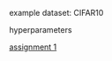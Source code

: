 example dataset: CIFAR10

hyperparameters

[assignment 1](http://cs231n.github.io/assignments2017/assignment1/)
